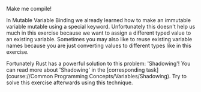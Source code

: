 

Make me compile!

<div class="hint">
  In Mutable Variable Binding we already learned how to make an immutable variable mutable
using a special keyword. Unfortunately this doesn't help us much in this exercise
because we want to assign a different typed value to an existing variable. Sometimes
you may also like to reuse existing variable names because you are just converting
values to different types like in this exercise.

Fortunately Rust has a powerful solution to this problem: 'Shadowing'!
You can read more about 'Shadowing' in the [corresponding task](course://Common Programming Concepts/Variables/Shadowing).
Try to solve this exercise afterwards using this technique.
</div>
